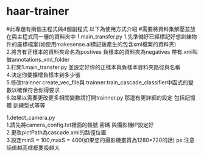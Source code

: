 # haar-trainer
#此專題有兩個主程式與4個副程式 以下為使用方式介紹 
#需要將資料集解壓並放在與主程式同一層的資料夾中
1.main_transfer.py
1.先準備好已經標記好想訓練物件的座標檔案(如使用makesense.ai標記後產生的包含xml檔案的資料夾)  
2.將含有正樣本的資料夾命名為postives 負樣本的資料夾為negatives 帶有.xml叫做annotations_xml_folder  
3.打開1.main_transfer.py 並設定好你的正樣本與負樣本資料夾路徑與名稱  
4.決定你要擴增負樣本到多少張  
5.修改trainner.create_vec_file與 trainner.train_cascade_classifier中函式的變數以確保符合你得要求  
6.如果以需要更改更多相關變數請打開trainner.py 那邊有更詳細的設定 包括記憶體 訓練型式等等 

1.detect_camera.py  
1.請先將camera_config.txt裡面的帳號 密碼 與攝影機IP設定好  
2.更改pictPath為cascade.xml的路徑位置  
3.設定minS = 100,maxS = 400(如果您的攝影機畫質為1280*720的話) ps:注意話值越高框框要設越大  
